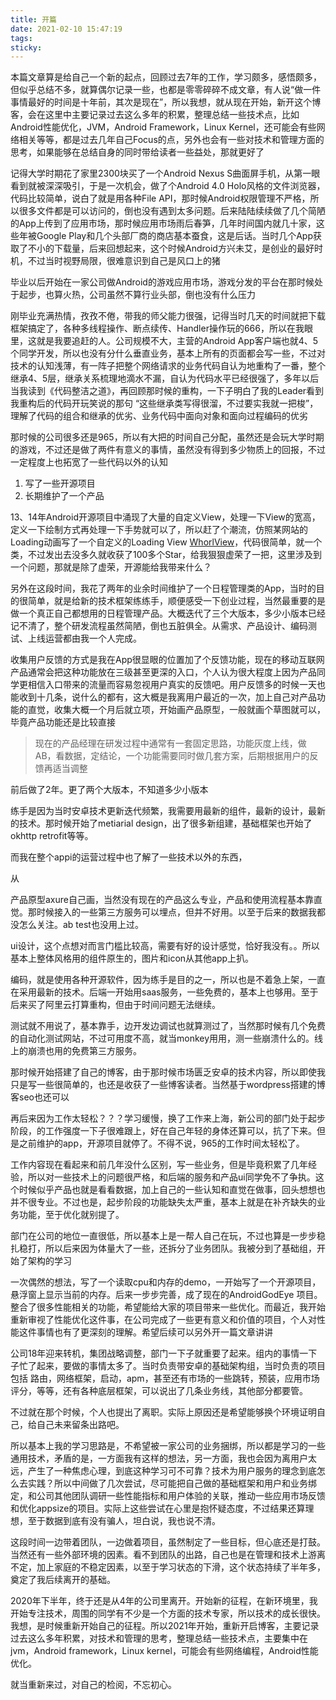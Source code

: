 ```yaml
---
title: 开篇
date: 2021-02-10 15:47:19
tags:
sticky:
---
```


本篇文章算是给自己一个新的起点，回顾过去7年的工作，学习颇多，感悟颇多，但似乎总结不多，就算偶尔记录一些，也都是零零碎碎不成文章，有人说“做一件事情最好的时间是十年前，其次是现在”，所以我想，就从现在开始，新开这个博客，会在这里中主要记录过去这么多年的积累，整理总结一些技术点，比如Android性能优化，JVM，Android Framework，Linux Kernel，还可能会有些网络相关等等，都是过去几年自己Focus的点，另外也会有一些对技术和管理方面的思考，如果能够在总结自身的同时带给读者一些益处，那就更好了

记得大学时期花了家里2300块买了一个Android Nexus S曲面屏手机，从第一眼看到就被深深吸引，于是一次机会，做了个Android 4.0 Holo风格的文件浏览器，代码比较简单，说白了就是用各种File API，那时候Android权限管理不严格，所以很多文件都是可以访问的，倒也没有遇到太多问题。后来陆陆续续做了几个简陋的App上传到了应用市场，那时候应用市场雨后春笋，几年时间国内就几十家，这些年被Google Play和几个头部厂商的商店基本蚕食，这是后话。当时几个App获取了不小的下载量，后来回想起来，这个时候Android方兴未艾，是创业的最好时机，不过当时视野局限，很难意识到自己是风口上的猪

毕业以后开始在一家公司做Android的游戏应用市场，游戏分发的平台在那时候处于起步，也算火热，公司虽然不算行业头部，倒也没有什么压力

刚毕业充满热情，孜孜不倦，带我的师父能力很强，记得当时几天的时间就把下载框架搞定了，各种多线程操作、断点续传、Handler操作玩的666，所以在我眼里，这就是我要追赶的人。公司规模不大，主营的Android App客户端也就4、5个同学开发，所以也没有分什么垂直业务，基本上所有的页面都会写一些，不过对技术的认知浅薄，有一阵子把整个网络请求的业务代码自认为地重构了一番，整个继承4、5层，继承关系梳理地滴水不漏，自认为代码水平已经很强了，多年以后当我读到《代码整洁之道》，再回顾那时候的重构，一下子明白了我的Leader看到我重构后的代码开玩笑说的那句 “这些继承类写得很溜，不过要实我就一把梭”，理解了代码的组合和继承的优劣、业务代码中面向对象和面向过程编码的优劣

那时候的公司很多还是965，所以有大把的时间自己分配，虽然还是会玩大学时期的游戏，不过还是做了两件有意义的事情，虽然没有得到多少物质上的回报，不过一定程度上也拓宽了一些代码以外的认知

1. 写了一些开源项目
2. 长期维护了一个产品

13、14年Android开源项目中涌现了大量的自定义View，处理一下View的宽高，定义一下绘制方式再处理一下手势就可以了，所以赶了个潮流，仿照某网站的Loading动画写了一个自定义的Loading View [WhorlView](https://github.com/Kyson/WhorlView)，代码很简单，就一个类，不过发出去没多久就收获了100多个Star，给我狠狠虚荣了一把，这里涉及到一个问题，那就是除了虚荣，开源能给我带来什么？<!-- // TODO KYSON -->

另外在这段时间，我花了两年的业余时间维护了一个日程管理类的App，当时的目的很简单，就是给新的技术框架练练手，顺便感受一下创业过程，当然最重要的是做一个真正自己都想用的日程管理产品。大概迭代了三个大版本，多少小版本已经记不清了，整个研发流程虽然简陋，倒也五脏俱全。从需求、产品设计、编码测试、上线运营都由我一个人完成。

收集用户反馈的方式是我在App很显眼的位置加了个反馈功能，现在的移动互联网产品通常会把这种功能放在三级甚至更深的入口，个人认为很大程度上因为产品同学更相信入口带来的流量而容易忽视用户真实的反馈吧。用户反馈多的时候一天也能收到十几条，说什么的都有，这大概是我离用户最近的一次，加上自己对产品功能的直觉，收集大概一个月后就立项，开始画产品原型，一般就画个草图就可以，毕竟产品功能还是比较直接

<!-- // TODO KYSON -->

> 现在的产品经理在研发过程中通常有一套固定思路，功能灰度上线，做AB，看数据，定结论，一个功能需要同时做几套方案，后期根据用户的反馈再适当调整



前后做了2年。更了两个大版本，不知道多少小版本

练手是因为当时安卓技术更新迭代频繁，我需要用最新的组件，最新的设计，最新的技术。那时候开始了metiarial design，出了很多新组建，基础框架也开始了okhttp retrofit等等。

而我在整个appi的运营过程中也了解了一些技术以外的东西，

从

产品原型axure自己画，当然没有现在的产品这么专业，产品和使用流程基本靠直觉。那时候接入的一些第三方服务可以埋点，但并不好用。以至于后来的数据我都没怎么关注。ab test也没用上过。

ui设计，这个点想对而言门槛比较高，需要有好的设计感觉，恰好我没有。。所以基本上整体风格用的组件原生的，图片和icon从其他app上扒。

编码，就是使用各种开源软件，因为练手是目的之一，所以也是不着急上架，一直在采用最新的技术。后端一开始用saas服务，一些免费的，基本上也够用。至于后来买了阿里云打算重构，但由于时间问题无法继续。

测试就不用说了，基本靠手，边开发边调试也就算测过了，当然那时候有几个免费的自动化测试网站，不过可用度不高，就当monkey用用，测一些崩溃什么的。线上的崩溃也用的免费第三方服务。


那时候开始搭建了自己的博客，由于那时候市场匮乏安卓的技术内容，所以即使我只是写一些很简单的，也还是收获了一些博客读者。当然基于wordpress搭建的博客seo也还可以

再后来因为工作太轻松？？？学习缓慢，换了工作来上海，新公司的部门处于起步阶段，的工作强度一下子很难跟上，好在自己年轻的身体还算可以，抗了下来。但是之前维护的app，开源项目就停了。不得不说，965的工作时间太轻松了。

工作内容现在看起来和前几年没什么区别，写一些业务，但是毕竟积累了几年经验，所以对一些技术上的问题很严格，和后端的服务和产品ui同学免不了争执。这个时候似乎产品也就是看看数据，加上自己的一些认知和直觉在做事，回头想想也并不很专业。不过也是，起步阶段的功能缺失太严重，基本上就是在补齐缺失的业务功能，至于优化就别提了。

部门在公司的地位一直很低，所以基本上是一帮人自己在玩，不过也算是一步步稳扎稳打，所以后来因为体量大了一些，还拆分了业务团队。我被分到了基础组，开始了架构的学习

一次偶然的想法，写了一个读取cpu和内存的demo，一开始写了一个开源项目，悬浮窗上显示当前的内存。后来一步步完善，成了现在的AndroidGodEye 项目。整合了很多性能相关的功能，希望能给大家的项目带来一些优化。而最近，我开始重新审视了性能优化这件事，在公司完成了一些更有意义和价值的项目，个人对性能这件事情也有了更深刻的理解。希望后续可以另外开一篇文章讲讲

公司18年迎来转机，集团战略调整，部门一下子就重要了起来。组内的事情一下子忙了起来，要做的事情太多了。当时负责带安卓的基础架构组，当时负责的项目包括 路由，网络框架，启动，apm，甚至还有市场的一些跳转，预装，应用市场评分，等等，还有各种底层框架，可以说出了几条业务线，其他部分都要管。

不过就在那个时候，个人也提出了离职。实际上原因还是希望能够换个环境证明自己，给自己未来留条出路吧。

所以基本上我的学习思路是，不希望被一家公司的业务捆绑，所以都是学习的一些通用技术，矛盾的是，一方面我有这样的想法，另一方面，我也会因为离用户太远，产生了一种焦虑心理，到底这种学习可不可靠？技术为用户服务的理念到底怎么去实践？所以中间做了几次尝试，尽可能把自己做的基础框架和用户和业务绑定，和公司其他团队调研一些性能指标和用户体验的关联，推动一些应用市场反馈和优化appsize的项目。实际上这些尝试在心里是抱怀疑态度，不过结果还算理想，至于数据到底有没有骗人，坦白说，我也说不清。

这段时间一边带着团队，一边做着项目，虽然制定了一些目标，但心底还是打鼓。当然还有一些外部环境的因素。看不到团队的出路，自己也是在管理和技术上游离不定，加上家庭的不稳定因素，以至于学习状态的下滑，这个状态持续了半年多，奠定了我后续离开的基础。

2020年下半年，终于还是从4年的公司里离开。开始新的征程，在新环境里，我开始专注技术，周围的同学有不少是一个方面的技术专家，所以技术的成长很快。我想，是时候重新开始自己的征程。所以2021年开始，重新开启博客，主要记录过去这么多年积累，对技术和管理的思考，整理总结一些技术点，主要集中在jvm，Android framework，Linux kernel，可能会有些网络编程，Android性能优化。

就当重新来过，对自己的检阅，不忘初心。

